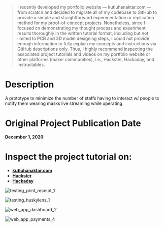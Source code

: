 > I recently developed my portfolio website — kutluhanaktar.com — from scratch and decided to migrate all of my codebase to GitHub to provide a simple and straightforward experimentation or replication method for my proof-of-concept projects. Nonetheless, since I focused on demonstrating my thought process and experiment results thoroughly in the written tutorial format, including but not limited to PCB and 3D model designing steps, I could not provide enough information to fully explain my concepts and instructions via GitHub descriptions only. Thus, I highly recommend inspecting the associated project tutorials and videos on my portfolio website or other platforms (maker communities), i.e., Hackster, Hackaday, and Instructables.

# Description

A prototype to minimize the number of staffs having to interact w/ people to notify them wearing masks live streaming while operating.

# Original Project Publication Date

**December 1, 2020**

# Inspect the project tutorial on:

- **[kutluhanaktar.com](https://www.kutluhanaktar.com/projects/Web_enabled_ML_Mask_Detection_Robot_Fines_for_No_Mask_w_Penalty_Receipt/)**
- **[Hackster](https://www.hackster.io/kutluhan-aktar/web-enabled-ml-mask-detection-robot-fines-w-penalty-receipt-23821b)**
- **[Hackaday](https://hackaday.io/project/176118-web-enabled-ml-mask-detection-robot)**

![testing_print_receipt_1](https://github.com/user-attachments/assets/1f86d8f8-bcfc-4afe-b11c-7f81bbab7be8)

![testing_huskylens_1](https://github.com/user-attachments/assets/d768ccb6-5973-4563-b0c4-c84c7762c3d8)

![web_app_dashboard_2](https://github.com/user-attachments/assets/e8a2bdea-c552-470a-aab4-bc079ec3ed7d)

![web_app_payments_4](https://github.com/user-attachments/assets/2f92671d-019d-4e3e-bf92-4a8232162f3d)

